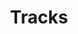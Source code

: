 ---
image_path: /assets/images/media/photography/tracks.jpg
title: Tracks
weight: 6
size: med
proj: photography
gallery: true
---